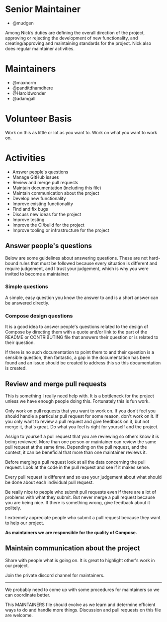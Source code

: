 # Senior Maintainer
- @mudgen

Among Nick’s duties are defining the overall direction of the project, approving or rejecting the development of new functionality, and creating/approving and maintaining standards for the project. Nick also does regular maintainer activities.

# Maintainers

- @maxnorm
- @panditdhamdhere
- @Haroldwonder
- @adamgall

# Volunteer Basis

Work on this as little or lot as you want to. Work on what you want to work on.

# Activities

- Answer people's questions
- Manage GitHub issues
- Review and merge pull requests
- Maintain documentation (including this file)
- Maintain communication about the project
- Develop new functionality
- Improve existing functionality
- Find and fix bugs
- Discuss new ideas for the project
- Improve testing
- Improve the CI/build for the project
- Improve tooling or infrastructure for the project

## Answer people's questions

Below are some guidelines about answering questions. These are not hard-bound rules that must be followed because every situation is different and require judgement, and I trust your judgement, which is why you were invited to become a maintainer.

### Simple questions

A simple, easy question you know the answer to and is a short answer can be answered directly.

### Compose design questions

It is a good idea to answer people's questions related to the design of Compose by directing them with a quote and/or link to the part of the README or CONTRIBUTING file that answers their question or is related to their question.

If there is no such documentation to point them to and their question is a sensible question, then fantastic, a gap in the documentation has been found and an issue should be created to address this so this documentation is created.

## Review and merge pull requests

This is something I really need help with. It is a bottleneck for the project unless we have enough people doing this. Fortunately this is fun work.

Only work on pull requests that you want to work on. If you don't feel you should handle a particular pull request for some reason, don't work on it. If you only want to review a pull request and give feedback on it, but not merge it, that's great. Do what you feel is right for yourself and the project. 

Assign to yourself a pull request that you are reviewing so others know it is being reviewed. More than one person or maintainer can review the same pull request at the same time. Depending on the pull request, and the context, it can be beneficial that more than one maintainer reviews it.

Before merging a pull request look at all the data concerning the pull request. Look at the code in the pull request and see if it makes sense.

Every pull request is different and so use your judgement about what should be done about each individual pull request.

Be really nice to people who submit pull requests even if there are a lot of problems with what they submit. But never merge a pull request because you are being nice. If there is something wrong, give feedback about it politely.

I extremely appreciate people who submit a pull request because they want to help our project.

**As maintainers we are responsible for the quality of Compose.**

## Maintain communication about the project

Share with people what is going on. It is great to highlight other's work in our project.

Join the private discord channel for maintainers.

---

We probably need to come up with some procedures for maintainers so we can coordinate better.

This MAINTAINERS file should evolve as we learn and determine efficient ways to do and handle more things. Discussion and pull requests on this file are welcome.